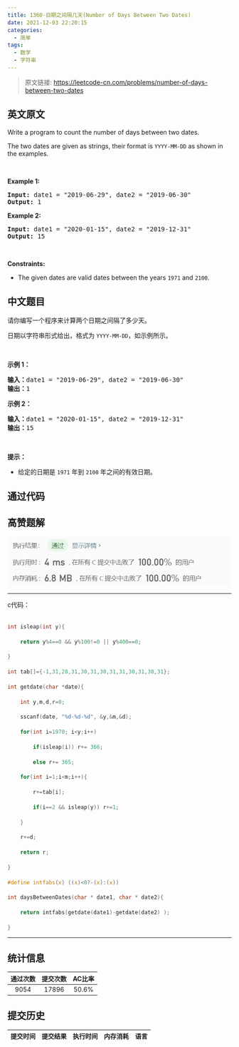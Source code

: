 ```yaml
---
title: 1360-日期之间隔几天(Number of Days Between Two Dates)
date: 2021-12-03 22:20:15
categories:
  - 简单
tags:
  - 数学
  - 字符串
---
```


> 原文链接: https://leetcode-cn.com/problems/number-of-days-between-two-dates


## 英文原文
<div><p>Write a program to count the number of days between two dates.</p>

<p>The two dates are given as strings, their format is <code>YYYY-MM-DD</code>&nbsp;as shown in the examples.</p>

<p>&nbsp;</p>
<p><strong>Example 1:</strong></p>
<pre><strong>Input:</strong> date1 = "2019-06-29", date2 = "2019-06-30"
<strong>Output:</strong> 1
</pre><p><strong>Example 2:</strong></p>
<pre><strong>Input:</strong> date1 = "2020-01-15", date2 = "2019-12-31"
<strong>Output:</strong> 15
</pre>
<p>&nbsp;</p>
<p><strong>Constraints:</strong></p>

<ul>
	<li>The given dates are valid&nbsp;dates between the years <code>1971</code> and <code>2100</code>.</li>
</ul>
</div>

## 中文题目
<div><p>请你编写一个程序来计算两个日期之间隔了多少天。</p>

<p>日期以字符串形式给出，格式为&nbsp;<code>YYYY-MM-DD</code>，如示例所示。</p>

<p>&nbsp;</p>

<p><strong>示例 1：</strong></p>

<pre><strong>输入：</strong>date1 = &quot;2019-06-29&quot;, date2 = &quot;2019-06-30&quot;
<strong>输出：</strong>1
</pre>

<p><strong>示例 2：</strong></p>

<pre><strong>输入：</strong>date1 = &quot;2020-01-15&quot;, date2 = &quot;2019-12-31&quot;
<strong>输出：</strong>15
</pre>

<p>&nbsp;</p>

<p><strong>提示：</strong></p>

<ul>
	<li>给定的日期是&nbsp;<code>1971</code>&nbsp;年到 <code>2100</code>&nbsp;年之间的有效日期。</li>
</ul>
</div>

## 通过代码
<RecoDemo>
</RecoDemo>


## 高赞题解
![image.png](../images/number-of-days-between-two-dates-0.png)





---

c代码：

~~~c

int isleap(int y){

    return y%4==0 && y%100!=0 || y%400==0;

}

int tab[]={-1,31,28,31,30,31,30,31,31,30,31,30,31};

int getdate(char *date){ 

    int y,m,d,r=0;

    sscanf(date, "%d-%d-%d", &y,&m,&d);

    for(int i=1970; i<y;i++)

        if(isleap(i)) r+= 366;

        else r+= 365;

    for(int i=1;i<m;i++){

        r+=tab[i];

        if(i==2 && isleap(y)) r+=1;

    }

    r+=d;

    return r;

}

#define intfabs(x) ((x)<0?-(x):(x))

int daysBetweenDates(char * date1, char * date2){

    return intfabs(getdate(date1)-getdate(date2) );

}

~~~



----







## 统计信息
| 通过次数 | 提交次数 | AC比率 |
| :------: | :------: | :------: |
|    9054    |    17896    |   50.6%   |

## 提交历史
| 提交时间 | 提交结果 | 执行时间 |  内存消耗  | 语言 |
| :------: | :------: | :------: | :--------: | :--------: |
